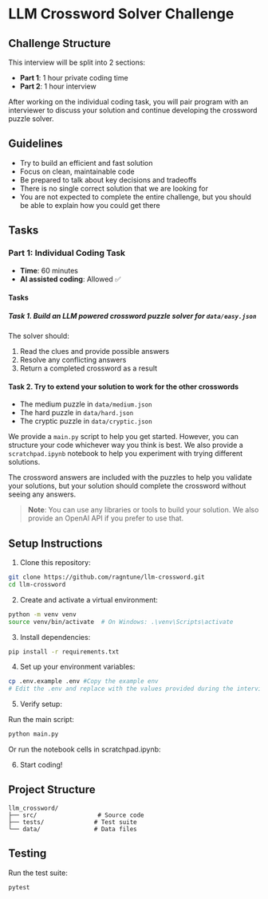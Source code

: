 # LLM Crossword Solver Challenge

## Challenge Structure
This interview will be split into 2 sections:
- **Part 1**: 1 hour private coding time
- **Part 2**: 1 hour interview

After working on the individual coding task, you will pair program with an interviewer to discuss your solution and continue developing the crossword puzzle solver.

## Guidelines
* Try to build an efficient and fast solution
* Focus on clean, maintainable code
* Be prepared to talk about key decisions and tradeoffs
* There is no single correct solution that we are looking for
* You are not expected to complete the entire challenge, but you should be able to explain how you could get there

## Tasks

### Part 1: Individual Coding Task 
* **Time**: 60 minutes
* **AI assisted coding**: Allowed ✅ 

#### Tasks 
##### Task 1. Build an LLM powered crossword puzzle solver for `data/easy.json`

The solver should:
1. Read the clues and provide possible answers
2. Resolve any conflicting answers
3. Return a completed crossword as a result

#### Task 2. Try to extend your solution to work for the other crosswords
* The medium puzzle in `data/medium.json`
* The hard puzzle in `data/hard.json`
* The cryptic puzzle in `data/cryptic.json`

We provide a `main.py` script to help you get started. However, you can structure your code whichever way you think is best. We also provide a `scratchpad.ipynb` notebook to help you experiment with trying different solutions.

The crossword answers are included with the puzzles to help you validate your solutions, but your solution should complete the crossword without seeing any answers.

> **Note**: You can use any libraries or tools to build your solution. We also provide an OpenAI API if you prefer to use that.

## Setup Instructions

1. Clone this repository:
```bash
git clone https://github.com/ragntune/llm-crossword.git
cd llm-crossword
```

2. Create and activate a virtual environment:
```bash
python -m venv venv
source venv/bin/activate  # On Windows: .\venv\Scripts\activate
```

3. Install dependencies:
```bash
pip install -r requirements.txt
```

4. Set up your environment variables:
```bash
cp .env.example .env #Copy the example env
# Edit the .env and replace with the values provided during the interview
```

5. Verify setup:

Run the main script:
```bash
python main.py
```

Or run the notebook cells in scratchpad.ipynb:

6. Start coding!

## Project Structure

```
llm_crossword/
├── src/                 # Source code
├── tests/              # Test suite
└── data/               # Data files
```

## Testing

Run the test suite:
```bash
pytest
```